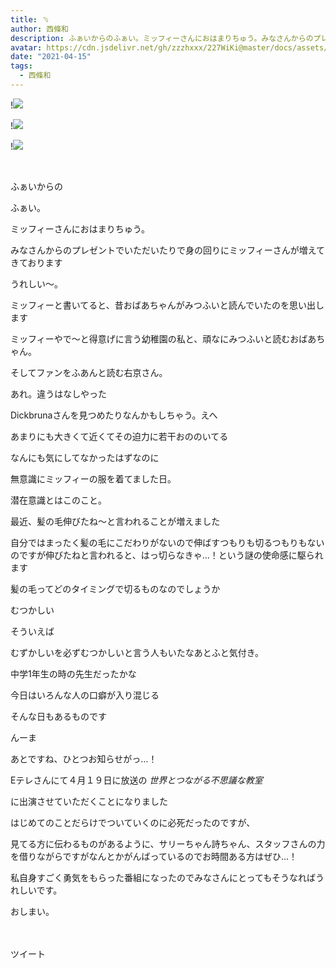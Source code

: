 ```yaml
---
title: ﹆
author: 西條和
description: ふぁいからのふぁい。ミッフィーさんにおはまりちゅう。みなさんからのプレゼントでいただいたりで身...
avatar: https://cdn.jsdelivr.net/gh/zzzhxxx/227WiKi@master/docs/assets/photo/avatar/nagomi.jpg
date: "2021-04-15"
tags:
  - 西條和
---
```


!![](https://cdn.jsdelivr.net/gh/zzzhxxx/227WiKi-image@master/blog-image/nagomi-2021-04-15_1.jpg)

!![](https://cdn.jsdelivr.net/gh/zzzhxxx/227WiKi-image@master/blog-image/nagomi-2021-04-15_2.jpg)

!![](https://cdn.jsdelivr.net/gh/zzzhxxx/227WiKi-image@master/blog-image/nagomi-2021-04-15_3.jpg)



  ﻿









ふぁいからの






ふぁい。























ミッフィーさんにおはまりちゅう。













みなさんからのプレゼントでいただいたりで身の回りにミッフィーさんが増えてきております


























うれしい〜。





















ミッフィーと書いてると、昔おばあちゃんがみつふいと読んでいたのを思い出します


















ミッフィーやで〜と得意げに言う幼稚園の私と、頑なにみつふいと読むおばあちゃん。







































そしてファンをふあんと読む右京さん。



















あれ。違うはなしやった

































Dickbrunaさんを見つめたりなんかもしちゃう。えへ













あまりにも大きくて近くてその迫力に若干おののいてる




























なんにも気にしてなかったはずなのに


無意識にミッフィーの服を着てました日。






















潜在意識とはこのこと。




































最近、髪の毛伸びたね〜と言われることが増えました

























自分ではまったく髪の毛にこだわりがないので伸ばすつもりも切るつもりもないのですが伸びたねと言われると、はっ切らなきゃ…！という謎の使命感に駆られます






















髪の毛ってどのタイミングで切るものなのでしょうか





















むつかしい






























そういえば


むずかしいを必ずむつかしいと言う人もいたなあとふと気付き。

















中学1年生の時の先生だったかな
























今日はいろんな人の口癖が入り混じる






















そんな日もあるものです





























んーま























あとですね、ひとつお知らせがっ…！













Eテレさんにて４月１９日に放送の
*世界とつながる不思議な教室*

に出演させていただくことになりました

















はじめてのことだらけでついていくのに必死だったのですが、

見てる方に伝わるものがあるように、サリーちゃん詩ちゃん、スタッフさんの力を借りながらですがなんとかがんばっているのでお時間ある方はぜひ…！













私自身すごく勇気をもらった番組になったのでみなさんにとってもそうなればうれしいです。




















おしまい。




































　　　　


ツイート



